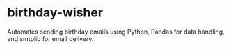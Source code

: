 # birthday-wisher
Automates sending birthday emails using Python, Pandas for data handling, and smtplib for email delivery.
